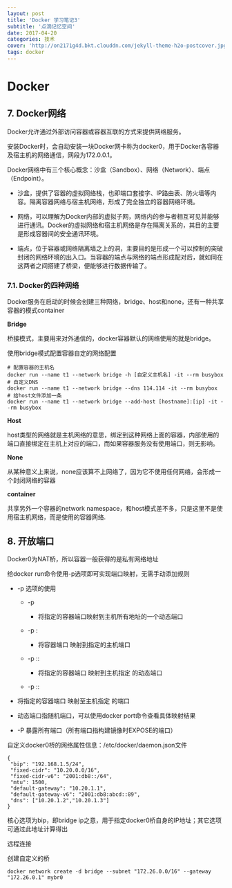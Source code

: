 ```yaml
---
layout: post
title: 'Docker 学习笔记3'
subtitle: '点滴记忆空间'
date: 2017-04-20
categories: 技术
cover: 'http://on2171g4d.bkt.clouddn.com/jekyll-theme-h2o-postcover.jpg'
tags: docker 
---
```



# Docker

## 7.  Docker网络

Docker允许通过外部访问容器或容器互联的方式来提供网络服务。

安装Docker时，会自动安装一块Docker网卡称为docker0，用于Docker各容器及宿主机的网络通信，网段为172.0.0.1。

Docker网络中有三个核心概念：沙盒（Sandbox）、网络（Network）、端点（Endpoint）。

- 沙盒，提供了容器的虚拟网络栈，也即端口套接字、IP路由表、防火墙等内容。隔离容器网络与宿主机网络，形成了完全独立的容器网络环境。

- 网络，可以理解为Docker内部的虚拟子网，网络内的参与者相互可见并能够进行通讯。Docker的虚拟网络和宿主机网络是存在隔离关系的，其目的主要是形成容器间的安全通讯环境。

- 端点，位于容器或网络隔离墙之上的洞，主要目的是形成一个可以控制的突破封闭的网络环境的出入口。当容器的端点与网络的端点形成配对后，就如同在这两者之间搭建了桥梁，便能够进行数据传输了。


### 7.1.  Docker的四种网络

Docker服务在启动的时候会创建三种网络，bridge、host和none，还有一种共享容器的模式container

 **Bridge**

桥接模式，主要用来对外通信的，docker容器默认的网络使用的就是bridge。

使用bridge模式配置容器自定的网络配置

```
# 配置容器的主机名
docker run --name t1 --network bridge -h [自定义主机名] -it --rm busybox
# 自定义DNS
docker run --name t1 --network bridge --dns 114.114 -it --rm busybox
# 给host文件添加一条
docker run --name t1 --network bridge --add-host [hostname]:[ip] -it --rm busybox
```

 **Host**

 host类型的网络就是主机网络的意思，绑定到这种网络上面的容器，内部使用的端口直接绑定在主机上对应的端口，而如果容器服务没有使用端口，则无影响。

**None**

从某种意义上来说，none应该算不上网络了，因为它不使用任何网络，会形成一个封闭网络的容器

**container**

 共享另外一个容器的network namespace，和host模式差不多，只是这里不是使用宿主机网络，而是使用的容器网络.

## 8.  开放端口

Docker0为NAT桥，所以容器一般获得的是私有网络地址

给docker run命令使用-p选项即可实现端口映射，无需手动添加规则

- -p 选项的使用

    - -p <containerPort>

        - 将指定的容器端口映射到主机所有地址的一个动态端口

    - -p <hostPort>:<containerPort>

        - 将容器端口 <containerPort> 映射到指定的主机端口 <hostPort>

    - -p <ip>::<containerPort>

        - 将指定的容器端口 <containerPort> 映射到主机指定 <ip> 的动态端口

    - -p <ip>:<hostPort>:<containerPort>
- 将指定的容器端口 <containerPort> 映射至主机指定 <ip> 的端口 <hostPort>
    
 - 动态端口指随机端口，可以使用docker port命令查看具体映射结果

- -P 暴露所有端口（所有端口指构建镜像时EXPOSE的端口）

 

自定义docker0桥的网络属性信息：/etc/docker/daemon.json文件

```
{
 "bip": "192.168.1.5/24",
 "fixed-cidr": "10.20.0.0/16",
 "fixed-cidr-v6": "2001:db8::/64",
 "mtu": 1500,
 "default-gateway": "10.20.1.1",
 "default-gateway-v6": "2001:db8:abcd::89",
 "dns": ["10.20.1.2","10.20.1.3"]
}
```

核心选项为bip，即bridge ip之意，用于指定docker0桥自身的IP地址；其它选项可通过此地址计算得出

远程连接

创建自定义的桥

```
docker network create -d bridge --subnet "172.26.0.0/16" --gateway "172.26.0.1" mybr0
```

